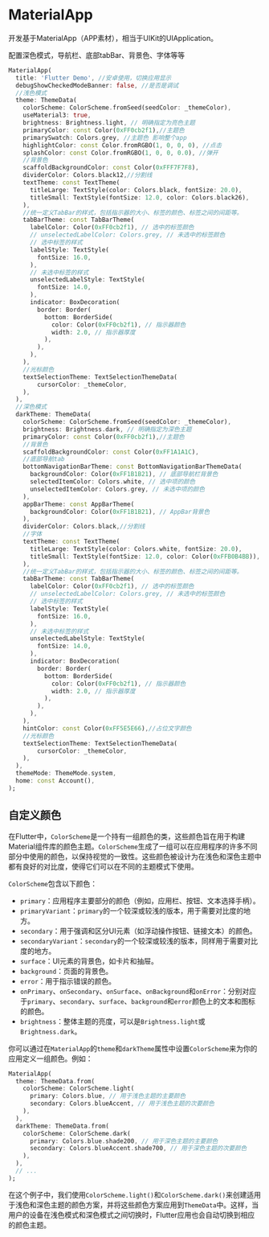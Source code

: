 # MaterialApp

开发基于MaterialApp（APP素材），相当于UIKit的UIApplication。

配置深色模式，导航栏、底部tabBar、背景色、字体等等

```dart
MaterialApp(
  title: 'Flutter Demo', //安卓使用，切换应用显示
  debugShowCheckedModeBanner: false, //是否是调试
  //浅色模式
  theme: ThemeData(
    colorScheme: ColorScheme.fromSeed(seedColor: _themeColor),
    useMaterial3: true,
    brightness: Brightness.light, // 明确指定为亮色主题
    primaryColor: const Color(0xFF0cb2f1),//主题色
    primarySwatch: Colors.grey, //主题色 影响整个app
    highlightColor: const Color.fromRGBO(1, 0, 0, 0), //点击
    splashColor: const Color.fromRGBO(1, 0, 0, 0.0), //弹开
    //背景色
    scaffoldBackgroundColor: const Color(0xFFF7F7F8),
    dividerColor: Colors.black12,//分割线
    textTheme: const TextTheme(
      titleLarge: TextStyle(color: Colors.black, fontSize: 20.0),
      titleSmall: TextStyle(fontSize: 12.0, color: Colors.black26),
    ),
    //统一定义TabBar的样式，包括指示器的大小、标签的颜色、标签之间的间距等。
    tabBarTheme: const TabBarTheme(
      labelColor: Color(0xFF0cb2f1), // 选中的标签颜色
      // unselectedLabelColor: Colors.grey, // 未选中的标签颜色
      // 选中标签的样式
      labelStyle: TextStyle(
        fontSize: 16.0,
      ),
      // 未选中标签的样式
      unselectedLabelStyle: TextStyle(
        fontSize: 14.0,
      ),
      indicator: BoxDecoration(
        border: Border(
          bottom: BorderSide(
            color: Color(0xFF0cb2f1), // 指示器颜色
            width: 2.0, // 指示器厚度
          ),
        ),
      ),
    ),
    //光标颜色
    textSelectionTheme: TextSelectionThemeData(
    	cursorColor: _themeColor,
    ),
  ),
  //深色模式
  darkTheme: ThemeData(
    colorScheme: ColorScheme.fromSeed(seedColor: _themeColor),
    brightness: Brightness.dark, // 明确指定为深色主题
    primaryColor: const Color(0xFF0cb2f1),//主题色
    //背景色
    scaffoldBackgroundColor: const Color(0xFF1A1A1C),
    //底部导航tab
    bottomNavigationBarTheme: const BottomNavigationBarThemeData(
      backgroundColor: Color(0xFF1B1B21), // 底部导航栏背景色
      selectedItemColor: Colors.white, // 选中项的颜色
      unselectedItemColor: Colors.grey, // 未选中项的颜色
    ),
    appBarTheme: const AppBarTheme(
      backgroundColor: Color(0xFF1B1B21), // AppBar背景色
    ),
    dividerColor: Colors.black,//分割线
    //字体
    textTheme: const TextTheme(
      titleLarge: TextStyle(color: Colors.white, fontSize: 20.0),
      titleSmall: TextStyle(fontSize: 12.0, color: Color(0xFFB0B4BB)),
    ),
    //统一定义TabBar的样式，包括指示器的大小、标签的颜色、标签之间的间距等。
    tabBarTheme: const TabBarTheme(
      labelColor: Color(0xFF0cb2f1), // 选中的标签颜色
      // unselectedLabelColor: Colors.grey, // 未选中的标签颜色
      // 选中标签的样式
      labelStyle: TextStyle(
        fontSize: 16.0,
      ),
      // 未选中标签的样式
      unselectedLabelStyle: TextStyle(
        fontSize: 14.0,
      ),
      indicator: BoxDecoration(
        border: Border(
          bottom: BorderSide(
            color: Color(0xFF0cb2f1), // 指示器颜色
            width: 2.0, // 指示器厚度
          ),
        ),
      ),
    ),
    hintColor: const Color(0xFF5E5E66),//占位文字颜色
    //光标颜色
    textSelectionTheme: TextSelectionThemeData(
        cursorColor: _themeColor,
    ),
  ),
  themeMode: ThemeMode.system,
  home: const Account(),
);
```

## 自定义颜色

在Flutter中，`ColorScheme`是一个持有一组颜色的类，这些颜色旨在用于构建Material组件库的颜色主题。`ColorScheme`生成了一组可以在应用程序的许多不同部分中使用的颜色，以保持视觉的一致性。这些颜色被设计为在浅色和深色主题中都有良好的对比度，使得它们可以在不同的主题模式下使用。

`ColorScheme`包含以下颜色：

- `primary`：应用程序主要部分的颜色（例如，应用栏、按钮、文本选择手柄）。
- `primaryVariant`：`primary`的一个较深或较浅的版本，用于需要对比度的地方。
- `secondary`：用于强调和区分UI元素（如浮动操作按钮、链接文本）的颜色。
- `secondaryVariant`：`secondary`的一个较深或较浅的版本，同样用于需要对比度的地方。
- `surface`：UI元素的背景色，如卡片和抽屉。
- `background`：页面的背景色。
- `error`：用于指示错误的颜色。
- `onPrimary`、`onSecondary`、`onSurface`、`onBackground`和`onError`：分别对应于`primary`、`secondary`、`surface`、`background`和`error`颜色上的文本和图标的颜色。
- `brightness`：整体主题的亮度，可以是`Brightness.light`或`Brightness.dark`。

你可以通过在`MaterialApp`的`theme`和`darkTheme`属性中设置`ColorScheme`来为你的应用定义一组颜色。例如：

```dart
MaterialApp(
  theme: ThemeData.from(
    colorScheme: ColorScheme.light(
      primary: Colors.blue, // 用于浅色主题的主要颜色
      secondary: Colors.blueAccent, // 用于浅色主题的次要颜色
    ),
  ),
  darkTheme: ThemeData.from(
    colorScheme: ColorScheme.dark(
      primary: Colors.blue.shade200, // 用于深色主题的主要颜色
      secondary: Colors.blueAccent.shade700, // 用于深色主题的次要颜色
    ),
  ),
  // ...
);
```

在这个例子中，我们使用`ColorScheme.light()`和`ColorScheme.dark()`来创建适用于浅色和深色主题的颜色方案，并将这些颜色方案应用到`ThemeData`中。这样，当用户的设备在浅色模式和深色模式之间切换时，Flutter应用也会自动切换到相应的颜色主题。
